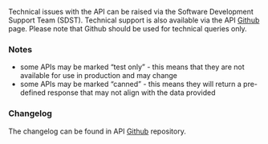 Technical issues with the API can be raised via the Software Development Support Team (SDST). Technical support is also available via the API [Github](https://github.com/hmrc/self-assessment-api/issues) page. Please note that Github should be used for technical queries only.

### Notes ###
* some APIs may be marked “test only” - this means that they are not available for use in production and may change
* some APIs may be marked “canned” - this means they will return a pre-defined response that may not align with the data provided

### Changelog ###

The changelog can be found in API [Github](https://github.com/hmrc/self-assessment-api/blob/master/CHANGELOG.md) repository.